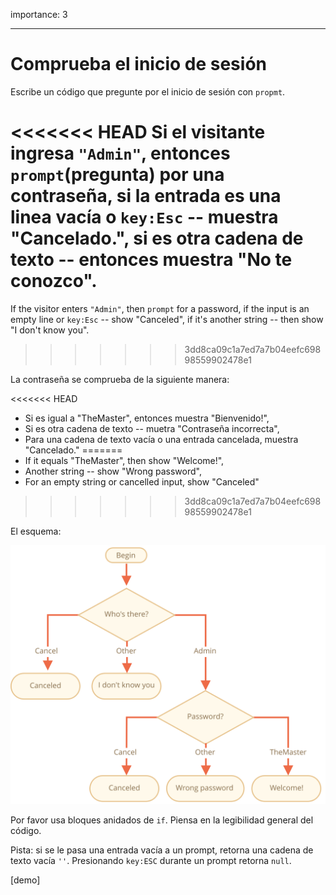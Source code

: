 importance: 3

---

# Comprueba el inicio de sesión

Escribe un código que pregunte por el inicio de sesión con `propmt`.

<<<<<<< HEAD
Si el visitante ingresa `"Admin"`, entonces `prompt`(pregunta) por una contraseña, si la entrada es una linea vacía o `key:Esc` -- muestra "Cancelado.", si es otra cadena de texto -- entonces muestra "No te conozco".
=======
If the visitor enters `"Admin"`, then `prompt` for a password, if the input is an empty line or `key:Esc` -- show "Canceled", if it's another string -- then show "I don't know you".
>>>>>>> 3dd8ca09c1a7ed7a7b04eefc69898559902478e1

La contraseña se comprueba de la siguiente manera:

<<<<<<< HEAD
-  Si es igual a "TheMaster", entonces muestra "Bienvenido!",
-  Si es otra cadena de texto -- muetra "Contraseña incorrecta",
-  Para una cadena de texto vacía o una entrada cancelada, muestra "Cancelado."
=======
- If it equals "TheMaster", then show "Welcome!",
- Another string -- show "Wrong password",
- For an empty string or cancelled input, show "Canceled"
>>>>>>> 3dd8ca09c1a7ed7a7b04eefc69898559902478e1

El esquema:

![](ifelse_task.svg)

Por favor usa bloques anidados de `if`. Piensa en la legibilidad general del código.

Pista: si se le pasa una entrada vacía a un prompt, retorna una cadena de texto vacía `''`. Presionando `key:ESC` durante un prompt retorna `null`.

[demo]
